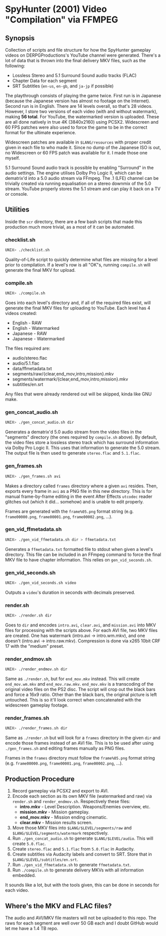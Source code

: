 # SpyHunter (2001) Video "Compilation" via FFMPEG

## Synopsis
Collection of scripts and file structure for how the SpyHunter gameplay videos
on DERPGProductions's YouTube channel were generated. There's a lot of data
that is thrown into the final delivery MKV files, such as the following:

* Lossless Stereo and 5.1 Surround Sound audio tracks (FLAC)
* Chapter Data for each segment
* SRT Subtitles (`en-us`, `en-gb`, and `ja-jp` if possible)

The playthrough consists of playing the game twice. First run is in Japanese
(because the Japanese version has almost no footage on the Internet). Second
run is in English. There are 14 levels overall, so that's 28 videos. However, I
store two versions of each video (with and without watermark), making **56
total**. For YouTube, the watermarked version is uploaded. These are all done
natively in true 4K (3840x2160) using PCSX2. Widescreen and 60 FPS patches were
also used to force the game to be in the correct format for the ultimate
experience.

Widescreen patches are available in `$LANG/resources` with proper credit given
in each file to who made it. Since no dump of the Japanese ISO is out, no
Widescreen or 60 FPS patch was available for it. I made those one myself.

5.1 Surround Sound audio track is possible by enabling "Surround" in the audio
settings. The engine utilises Dolby Pro Logic II, which can be dematrix'd into
a 5.0 audio stream via FFmpeg. The .1 (LFE) channel can be trivially created
via running equalisation on a stereo downmix of the 5.0 stream. YouTube
properly stores the 5.1 stream and can play it back on a TV or console.

## Utilities
Inside the `scr` directory, there are a few bash scripts that made this
production much more trivial, as a most of it can be automated.

### checklist.sh
```bash
UNIX> ./checklist.sh
```
Quality-of-Life script to quickly determine what files are missing for a level
prior to compilation. If a level's row is all "OK"s, running `compile.sh` will
generate the final MKV for upload.

### compile.sh
```bash
UNIX> ./compile.sh
```
Goes into each level's directory and, if all of the required files exist, will
generate the final MKV files for uploading to YouTube. Each level has 4 videos
created:

* English - RAW
* English - Watermarked
* Japanese - RAW
* Japanese - Watermarked

The files required are:

* audio/stereo.flac
* audio/5.1.flac
* data/ffmetadata.txt
* segments/raw/{clear,end\_mov,intro,mission}.mkv
* segments/watermark/{clear,end\_mov,intro,mission}.mkv
* subtitles/en.srt

Any files that were already rendered out will be skipped, kinda like GNU make.

### gen\_concat\_audio.sh
```bash
UNIX> ./gen_concat_audio.sh dir
```
Generates a dematrix'd 5.0 audio stream from the video files in the "segments"
directory (the ones required by `compile.sh` above). By default, the video
files store a lossless stereo track which has surround information via Dolby
Pro Logic II. This uses that information to generate the 5.0 stream. The output
file is then used to generate `stereo.flac` and `5.1.flac`.

### gen\_frames.sh
```bash
UNIX> ./gen_frames.sh avi
```
Makes a directory called `frames` directory where a given `avi` resides. Then,
exports every frame in `avi` as a PNG file in this new directory. This is for
manual frame-by-frame editing in the event After Effects `utcodec` reader
glitches out (which it did... somehow) and is unable to edit properly.

Frames are generated with the `frame%05.png` format string (e.g.
`frame00000.png`, `frame00001.png`, `frame00002.png`, ...).

### gen\_vid\_ffmetadata.sh
```bash
UNIX> ./gen_vid_ffmetadata.sh dir > ffmetadata.txt
```
Generates a `ffmetadata.txt` formatted file to stdout when given a level's
directory. This file can be included in an FFmpeg command to force the final
MKV file to have chapter information. This relies on `gen_vid_seconds.sh`.

### gen\_vid\_seconds.sh
```bash
UNIX> ./gen_vid_seconds.sh video
```
Outputs a `video`'s duration in seconds with decimals preserved.

### render.sh
```bash
UNIX> ./render.sh dir
```
Goes to `dir` and encodes `intro.avi`, `clear.avi`, and `mission.avi` into MKV
files for processing with the scripts above. For each AVI file, two MKV files
are created. One has watermark (intro.avi -> intro.wm.mkv), and one doesn't
(intro.avi -> intro.raw.mkv). Compression is done via x265 10bit CRF 17 with
the "medium" preset.

### render\_endmov.sh
```bash
UNIX> ./render_endmov.sh dir
```
Same as `./render.sh`, but for `end_mov.mkv` instead. This will create
`end_mov.wm.mkv` and `end_mov.raw.mkv`. `end_mov.mkv` is a transcoding of the
original video files on the PS2 disc. The script will crop out the black bars
and force a 16x9 ratio. Other than the black bars, the original picture is left
untouched. This is so it'll look correct when concatenated with the widescreen
gameplay footage.

### render\_frames.sh
```bash
UNIX> ./render_frames.sh dir
```
Same as `./render.sh` but will look for a `frames` directory in the given `dir`
and encode those frames instead of an AVI file. This is to be used after using
`./gen_frames.sh` and editing frames manually as PNG files.

Frames in the `frames` directory must follow the `frame%05.png` format string
(e.g. `frame00000.png`, `frame00001.png`, `frame00002.png`, ...).

## Production Procedure
1. Record gameplay via PCSX2 and export to AVI.
2. Encode each section as its own MKV file (watermarked and raw) via
   `render.sh` and `render_endmov.sh`. Respectively these files:
   * **intro.mkv** - Level Description. Weapons/Enemies overview, etc.
   * **mission.mkv** - Mission gameplay.
   * **end\_mov.mkv** - Mission ending cinematic.
   * **clear.mkv** - Mission results screen.
3. Move those MKV files into `$LANG/$LEVEL/segments/raw` and
   `$LANG/$LEVEL/segments/watermark` respectively.
4. Run `./gen_concat_audio.sh` to generate `$LANG/$LEVEL/audio`. This will
   create `5.0.flac`.
5. Create `stereo.flac` and `5.1.flac` from `5.0.flac` in Audacity.
6. Create subtitles via Audacity labels and convert to SRT. Store that in
   `$LANG/$LEVEL/subtitles/en.srt`.
7. Run `./gen_vid_ffmetadata.sh` to generate `ffmetadata.txt`.
8. Run `./compile.sh` to generate delivery MKVs with all information embedded.

It sounds like a lot, but with the tools given, this can be done in seconds for
each video.

## Where's the MKV and FLAC files?
The audio and AVI/MKV file masters will not be uploaded to this repo. The raws
for each segment are well over 50 GB each and I doubt GitHub would let me have
a 1.4 TB repo.

